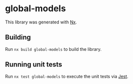 # global-models

This library was generated with [Nx](https://nx.dev).

## Building

Run `nx build global-models` to build the library.

## Running unit tests

Run `nx test global-models` to execute the unit tests via [Jest](https://jestjs.io).
